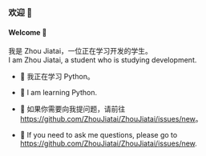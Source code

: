 <!--本作品采用 CC BY-NC-ND 4.0 进行许可。-->

### 欢迎 👋
#### Welcome 👋

我是 Zhou Jiatai，一位正在学习开发的学生。  
I am Zhou Jiatai, a student who is studying development.

- 🌱 我正在学习 Python。
- 🌱 I am learning Python.

- 💬 如果你需要向我提问题，请前往 <https://github.com/ZhouJiatai/ZhouJiatai/issues/new>。
- 💬 If you need to ask me questions, please go to <https://github.com/ZhouJiatai/ZhouJiatai/issues/new>.

<!--
**ZhouJiatai/ZhouJiatai** is a ✨ _special_ ✨ repository because its `README.md` (this file) appears on your GitHub profile.

Here are some ideas to get you started:

- 🔭 I’m currently working on ...
- 🌱 I’m currently learning ...
- 👯 I’m looking to collaborate on ...
- 🤔 I’m looking for help with ...
- 💬 Ask me about ...
- 📫 How to reach me: ...
- 😄 Pronouns: ...
- ⚡ Fun fact: ...
-->
